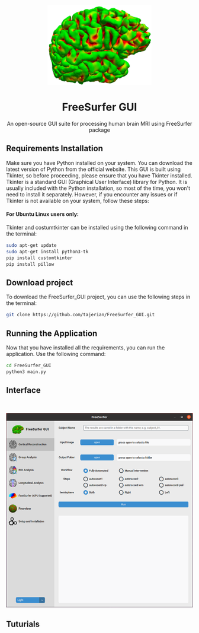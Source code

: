 <div align="center">
  <img src="https://github.com/tajerian/FreeSurfer_GUI/blob/master/graphics/logo.png?raw=true" width="280" height="215">
  <h1 align="center">FreeSurfer GUI</h1>
  <p align="center">An open-source GUI suite for processing human brain MRI using FreeSurfer package</p>
</div>


## Requirements Installation
Make sure you have Python installed on your system. You can download the latest version of Python from the official website.
This GUI is built using Tkinter, so before proceeding, please ensure that you have Tkinter installed.
Tkinter is a standard GUI (Graphical User Interface) library for Python. It is usually included with the Python installation, so most of the time, you won't need to install it separately. However, if you encounter any issues or if Tkinter is not available on your system, follow these steps:
#### For Ubuntu Linux users only:

Tkinter and costumtkinter can be installed using the following command in the terminal:

```bash
sudo apt-get update
sudo apt-get install python3-tk
pip install customtkinter
pip install pillow
```
## Download project
To download the FreeSurfer_GUI project, you can use the following steps in the terminal:

```bash
git clone https://github.com/tajerian/FreeSurfer_GUI.git
```
## Running the Application
Now that you have installed all the requirements, you can run the application. Use the following command:

```bash
cd FreeSurfer_GUI
python3 main.py
```
## Interface
<br>
<p align="center">
  <img src="https://github.com/tajerian/FreeSurfer_GUI/blob/master/graphics/FSGUI.png?raw=true">
</p>

## Tuturials
